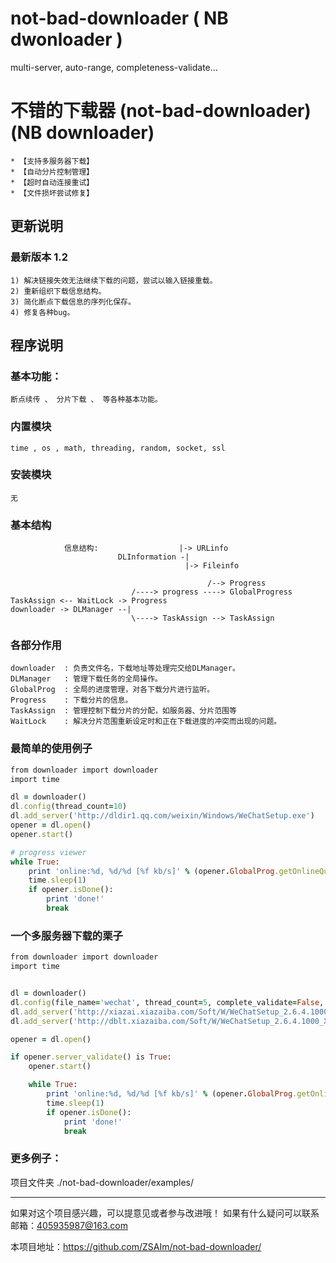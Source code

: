 # not-bad-downloader ( NB dwonloader )
multi-server, auto-range, completeness-validate...


# 不错的下载器 (not-bad-downloader) (NB downloader)
	* 【支持多服务器下载】
	* 【自动分片控制管理】
	* 【超时自动连接重试】
	* 【文件损坏尝试修复】

## 更新说明
### 最新版本 1.2
	1) 解决链接失效无法继续下载的问题，尝试以输入链接重载。
	2) 重新组织下载信息结构。
	3) 简化断点下载信息的序列化保存。
	4) 修复各种bug。
	
## 程序说明
### 基本功能： 
	断点续传 、 分片下载 、 等各种基本功能。

### 内置模块
	time , os , math, threading, random, socket, ssl

### 安装模块
	无

### 基本结构
				信息结构:				   |-> URLinfo
							DLInformation -|
										   |-> Fileinfo

                                                /--> Progress 
                               /----> progress ----> GlobalProgress           TaskAssign <-- WaitLock -> Progress 
	downloader -> DLManager --|          									   
	                           \----> TaskAssign --> TaskAssign   

### 各部分作用	
	downloader	: 负责文件名，下载地址等处理完交给DLManager。
	DLManager	: 管理下载任务的全局操作。
	GlobalProg	: 全局的进度管理，对各下载分片进行监听。
	Progress	: 下载分片的信息。
	TaskAssign	: 管理控制下载分片的分配，如服务器、分片范围等
	WaitLock	: 解决分片范围重新设定时和正在下载进度的冲突而出现的问题。
	
### 最简单的使用例子
```ruby
from downloader import downloader
import time

dl = downloader()
dl.config(thread_count=10)
dl.add_server('http://dldir1.qq.com/weixin/Windows/WeChatSetup.exe')
opener = dl.open()
opener.start()

# progress viewer
while True:
    print 'online:%d, %d/%d [%f kb/s]' % (opener.GlobalProg.getOnlineQuantity(), opener.file.size - opener.getLeft(), opener.file.size, opener.getinsSpeed() / 1024)
    time.sleep(1)
    if opener.isDone():
        print 'done!'
        break
```
### 一个多服务器下载的栗子
```ruby
from downloader import downloader
import time


dl = downloader()
dl.config(file_name='wechat', thread_count=5, complete_validate=False, force=True, block_size=1024*10)
dl.add_server('http://xiazai.xiazaiba.com/Soft/W/WeChatSetup_2.6.4.1000_XiaZaiBa.zip')
dl.add_server('http://dblt.xiazaiba.com/Soft/W/WeChatSetup_2.6.4.1000_XiaZaiBa.zip')

opener = dl.open()

if opener.server_validate() is True:
    opener.start()

    while True:
        print 'online:%d, %d/%d [%f kb/s]' % (opener.GlobalProg.getOnlineQuantity(), opener.file.size - opener.getLeft(), opener.file.size, opener.getinsSpeed() / 1024)
        time.sleep(1)
        if opener.isDone():
            print 'done!'
            break

```
### 更多例子：
项目文件夹 ./not-bad-downloader/examples/

***
如果对这个项目感兴趣，可以提意见或者参与改进哦！
	如果有什么疑问可以联系邮箱：405935987@163.com
	

本项目地址：https://github.com/ZSAIm/not-bad-downloader/

